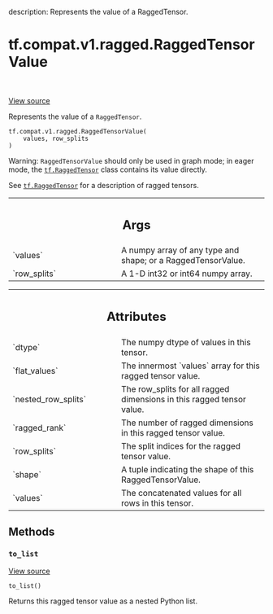 description: Represents the value of a RaggedTensor.

<div itemscope itemtype="http://developers.google.com/ReferenceObject">
<meta itemprop="name" content="tf.compat.v1.ragged.RaggedTensorValue" />
<meta itemprop="path" content="Stable" />
<meta itemprop="property" content="__init__"/>
<meta itemprop="property" content="to_list"/>
</div>

# tf.compat.v1.ragged.RaggedTensorValue

<!-- Insert buttons and diff -->

<table class="tfo-notebook-buttons tfo-api nocontent" align="left">

</table>

<a target="_blank" class="external" href="/code/stable/tensorflow/python/ops/ragged/ragged_tensor_value.py">View source</a>



Represents the value of a `RaggedTensor`.

<pre class="devsite-click-to-copy prettyprint lang-py tfo-signature-link">
<code>tf.compat.v1.ragged.RaggedTensorValue(
    values, row_splits
)
</code></pre>



<!-- Placeholder for "Used in" -->

Warning: `RaggedTensorValue` should only be used in graph mode; in
eager mode, the <a href="../../../../tf/RaggedTensor.md"><code>tf.RaggedTensor</code></a> class contains its value directly.

See <a href="../../../../tf/RaggedTensor.md"><code>tf.RaggedTensor</code></a> for a description of ragged tensors.

<!-- Tabular view -->
 <table class="responsive fixed orange">
<colgroup><col width="214px"><col></colgroup>
<tr><th colspan="2"><h2 class="add-link">Args</h2></th></tr>

<tr>
<td>
`values`<a id="values"></a>
</td>
<td>
A numpy array of any type and shape; or a RaggedTensorValue.
</td>
</tr><tr>
<td>
`row_splits`<a id="row_splits"></a>
</td>
<td>
A 1-D int32 or int64 numpy array.
</td>
</tr>
</table>





<!-- Tabular view -->
 <table class="responsive fixed orange">
<colgroup><col width="214px"><col></colgroup>
<tr><th colspan="2"><h2 class="add-link">Attributes</h2></th></tr>

<tr>
<td>
`dtype`<a id="dtype"></a>
</td>
<td>
The numpy dtype of values in this tensor.
</td>
</tr><tr>
<td>
`flat_values`<a id="flat_values"></a>
</td>
<td>
The innermost `values` array for this ragged tensor value.
</td>
</tr><tr>
<td>
`nested_row_splits`<a id="nested_row_splits"></a>
</td>
<td>
The row_splits for all ragged dimensions in this ragged tensor value.
</td>
</tr><tr>
<td>
`ragged_rank`<a id="ragged_rank"></a>
</td>
<td>
The number of ragged dimensions in this ragged tensor value.
</td>
</tr><tr>
<td>
`row_splits`<a id="row_splits"></a>
</td>
<td>
The split indices for the ragged tensor value.
</td>
</tr><tr>
<td>
`shape`<a id="shape"></a>
</td>
<td>
A tuple indicating the shape of this RaggedTensorValue.
</td>
</tr><tr>
<td>
`values`<a id="values"></a>
</td>
<td>
The concatenated values for all rows in this tensor.
</td>
</tr>
</table>



## Methods

<h3 id="to_list"><code>to_list</code></h3>

<a target="_blank" class="external" href="/code/stable/tensorflow/python/ops/ragged/ragged_tensor_value.py">View source</a>

<pre class="devsite-click-to-copy prettyprint lang-py tfo-signature-link">
<code>to_list()
</code></pre>

Returns this ragged tensor value as a nested Python list.




